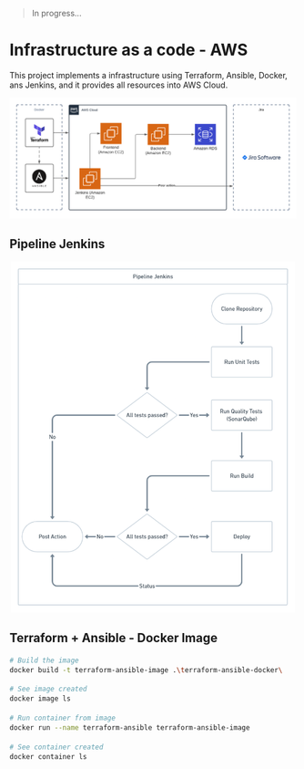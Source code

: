 > In progress...

# Infrastructure as a code - AWS

This project implements a infrastructure using Terraform, Ansible, Docker, ans Jenkins, and it provides all resources into AWS Cloud.

![Infrastructure Schema AWS](https://github.com/mcosta21/infra-devops-aws/blob/main/.github/infra-schema-aws.png)

## Pipeline Jenkins

<div align="center">
  <img width="500" src="https://github.com/mcosta21/infra-devops-aws/blob/main/.github/pipeline-jenkins.png" alt="Pipeline Jenkins" />
</div>

## Terraform + Ansible - Docker Image

```bash
# Build the image
docker build -t terraform-ansible-image .\terraform-ansible-docker\

# See image created
docker image ls

# Run container from image
docker run --name terraform-ansible terraform-ansible-image

# See container created
docker container ls
```

